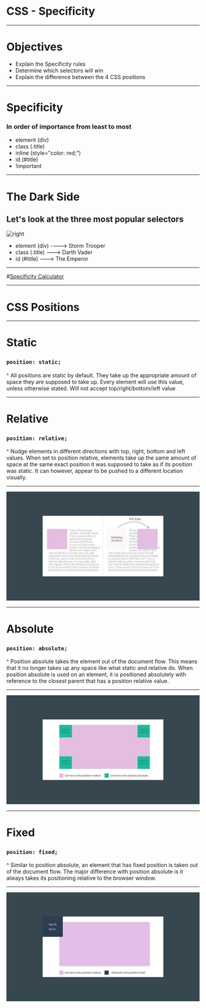 # CSS - Specificity
---

# Objectives

- Explain the Specificity rules
- Determine which selectors will win
- Explain the difference between the 4 CSS positions

---

# Specificity
### In order of importance from least to most

- element (div)
- class (.title)
- inline (style="color: red;")
- id (#title)
- !important

---

# The Dark Side
## Let's look at the three most popular selectors

![right](https://stuffandnonsense.co.uk/archives/images/specificitywars-05v2.jpg)

- element (div) ----> Storm Trooper
- class (.title) ---> Darth Vader
- id (#title) ---> The Emperor

---

#[Specificity Calculator](https://specificity.keegan.st/)

---


# CSS Positions

---

# Static
### `position: static;`

^ All positions are static by default.
They take up the appropriate amount of space they are supposed to take up.
Every element will use this value, unless otherwise stated.
Will not accept top/right/bottom/left value

---

# Relative
### `position: relative;`

^ Nudge elements in different directions with top, right, bottom and left values.
When set to position relative, elements take up the same amount of space at the same exact position it was supposed to take as if its position was static.
It can however, appear to be pushed to a different location visually.


---


![](./css-position-images/relative.jpg)


---

# Absolute
### `position: absolute;`

^ Position absolute takes the element out of the document flow. This means that it no longer takes up any space like what static and relative do.
When position absolute is used on an element, it is positioned absolutely with reference to the closest parent that has a position relative value.

---



![](./css-position-images/relative-absolute.jpg)


---

# Fixed
### `position: fixed;`

^ Similar to position absolute, an element that has fixed position is taken out of the document flow.
The major difference with position absolute is it always takes its positioning relative to the browser window.


---

![](./css-position-images/fixed-absolute.jpg)
